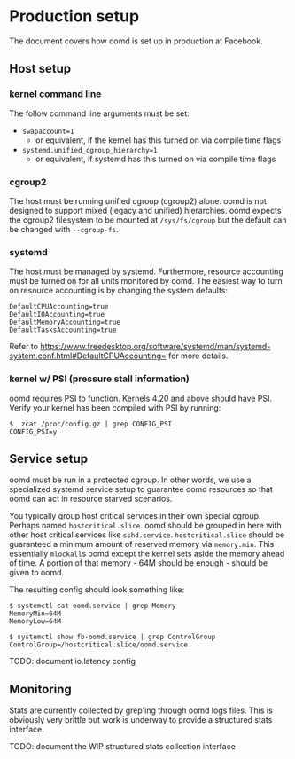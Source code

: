 # Production setup

The document covers how oomd is set up in production at Facebook.

## Host setup

### kernel command line
The follow command line arguments must be set:

* `swapaccount=1`
  * or equivalent, if the kernel has this turned on via compile time flags
* `systemd.unified_cgroup_hierarchy=1`
  * or equivalent, if systemd has this turned on via compile time flags

### cgroup2

The host must be running unified cgroup (cgroup2) alone. oomd is not designed
to support mixed (legacy and unified) hierarchies. oomd expects the cgroup2
filesystem to be mounted at `/sys/fs/cgroup` but the default can be changed
with `--cgroup-fs`.

### systemd

The host must be managed by systemd. Furthermore, resource accounting must be
turned on for all units monitored by oomd. The easiest way to turn on resource
accounting is by changing the system defaults:

```
DefaultCPUAccounting=true
DefaultIOAccounting=true
DefaultMemoryAccounting=true
DefaultTasksAccounting=true
```

Refer to https://www.freedesktop.org/software/systemd/man/systemd-system.conf.html#DefaultCPUAccounting=
for more details.

### kernel w/ PSI (pressure stall information)

oomd requires PSI to function. Kernels 4.20 and above should have PSI.
Verify your kernel has been compiled with PSI by running:

```
$  zcat /proc/config.gz | grep CONFIG_PSI
CONFIG_PSI=y
```

## Service setup

oomd must be run in a protected cgroup. In other words, we use a specialized
systemd service setup to guarantee oomd resources so that oomd can act in
resource starved scenarios.

You typically group host critical services in their own special cgroup.
Perhaps named `hostcritical.slice`. oomd should be grouped in here with
other host critical services like `sshd.service`. `hostcritical.slice` should
be guaranteed a minimum amount of reserved memory via `memory.min`. This
essentially `mlockall`s oomd except the kernel sets aside the memory ahead
of time. A portion of that memory - 64M should be enough - should be given to
oomd.

The resulting config should look something like:

```
$ systemctl cat oomd.service | grep Memory
MemoryMin=64M
MemoryLow=64M

$ systemctl show fb-oomd.service | grep ControlGroup
ControlGroup=/hostcritical.slice/oomd.service
```

TODO: document io.latency config

## Monitoring

Stats are currently collected by grep'ing through oomd logs files. This is
obviously very brittle but work is underway to provide a structured stats
interface.

TODO: document the WIP structured stats collection interface

